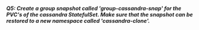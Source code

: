 ##### Q5: Create a group snapshot called 'group-cassandra-snap' for the PVC's of the cassandra StatefulSet. Make sure that the snapshot can be restored to a new namespace called 'cassandra-clone'.
